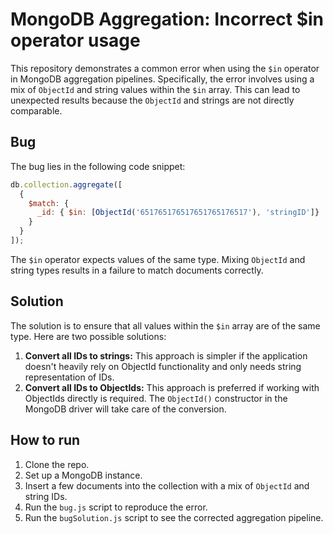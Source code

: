 # MongoDB Aggregation: Incorrect $in operator usage
This repository demonstrates a common error when using the `$in` operator in MongoDB aggregation pipelines. Specifically, the error involves using a mix of `ObjectId` and string values within the `$in` array. This can lead to unexpected results because the `ObjectId` and strings are not directly comparable.

## Bug
The bug lies in the following code snippet:
```javascript
db.collection.aggregate([
  {
    $match: {
      _id: { $in: [ObjectId('651765176517651765176517'), 'stringID']}
    }
  }
]);
```
The `$in` operator expects values of the same type.  Mixing `ObjectId` and string types results in a failure to match documents correctly.

## Solution
The solution is to ensure that all values within the `$in` array are of the same type.  Here are two possible solutions:
1. **Convert all IDs to strings:** 
   This approach is simpler if the application doesn't heavily rely on ObjectId functionality and only needs string representation of IDs.
2. **Convert all IDs to ObjectIds:**  This approach is preferred if working with ObjectIds directly is required.  The `ObjectId()` constructor in the MongoDB driver will take care of the conversion.

## How to run
1. Clone the repo.
2. Set up a MongoDB instance.
3. Insert a few documents into the collection with a mix of `ObjectId` and string IDs.
4. Run the `bug.js` script to reproduce the error.
5. Run the `bugSolution.js` script to see the corrected aggregation pipeline.
